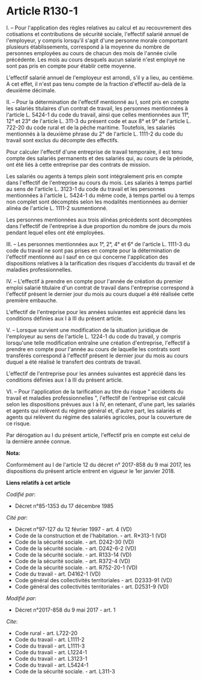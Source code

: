 # Article R130-1

I. – Pour l'application des règles relatives au calcul et au recouvrement des cotisations et contributions de sécurité
sociale, l'effectif salarié annuel de l'employeur, y compris lorsqu'il s'agit d'une personne morale comportant plusieurs
établissements, correspond à la moyenne du nombre de personnes employées au cours de chacun des mois de l'année civile
précédente. Les mois au cours desquels aucun salarié n'est employé ne sont pas pris en compte pour établir cette moyenne. 

L'effectif salarié annuel de l'employeur est arrondi, s'il y a lieu, au centième. A cet effet, il n'est pas tenu compte de la
fraction d'effectif au-delà de la deuxième décimale. 

II. – Pour la détermination de l'effectif mentionné au I, sont pris en compte les salariés titulaires d'un contrat de
travail, les personnes mentionnées à l'article L. 5424-1 du code du travail, ainsi que celles mentionnées aux 11°, 12° et 23°
de l'article L. 311-3 du présent code et aux 8° et 9° de l'article L. 722-20 du code rural et de la pêche maritime.
Toutefois, les salariés mentionnés à la deuxième phrase du 2° de l'article L. 1111-2 du code du travail sont exclus du
décompte des effectifs. 

Pour calculer l'effectif d'une entreprise de travail temporaire, il est tenu compte des salariés permanents et des salariés
qui, au cours de la période, ont été liés à cette entreprise par des contrats de mission. 

Les salariés ou agents à temps plein sont intégralement pris en compte dans l'effectif de l'entreprise au cours du mois. Les
salariés à temps partiel au sens de l'article L. 3123-1 du code du travail et les personnes mentionnées à l'article L. 5424-1
du même code, à temps partiel ou à temps non complet sont décomptés selon les modalités mentionnées au dernier alinéa de
l'article L. 1111-2 susmentionné. 

Les personnes mentionnées aux trois alinéas précédents sont décomptées dans l'effectif de l'entreprise à due proportion du
nombre de jours du mois pendant lequel elles ont été employées. 

III. – Les personnes mentionnées aux 1°, 2°, 4° et 6° de l'article L. 1111-3 du code du travail ne sont pas prises en compte
pour la détermination de l'effectif mentionné au I sauf en ce qui concerne l'application des dispositions relatives à la
tarification des risques d'accidents du travail et de maladies professionnelles. 

IV. – L'effectif à prendre en compte pour l'année de création du premier emploi salarié titulaire d'un contrat de travail
dans l'entreprise correspond à l'effectif présent le dernier jour du mois au cours duquel a été réalisée cette première
embauche. 

L'effectif de l'entreprise pour les années suivantes est apprécié dans les conditions définies aux I à III du présent
article. 

V. – Lorsque survient une modification de la situation juridique de l'employeur au sens de l'article L. 1224-1 du code du
travail, y compris lorsqu'une telle modification entraîne une création d'entreprise, l'effectif à prendre en compte pour
l'année au cours de laquelle les contrats sont transférés correspond à l'effectif présent le dernier jour du mois au cours
duquel a été réalisé le transfert des contrats de travail. 

L'effectif de l'entreprise pour les années suivantes est apprécié dans les conditions définies aux I à III du présent
article. 

VI. – Pour l'application de la tarification au titre du risque " accidents du travail et maladies professionnelles ",
l'effectif de l'entreprise est calculé selon les dispositions prévues aux I à IV, en retenant, d'une part, les salariés et
agents qui relèvent du régime général et, d'autre part, les salariés et agents qui relèvent du régime des salariés agricoles,
pour la couverture de ce risque. 

Par dérogation au I du présent article, l'effectif pris en compte est celui de la dernière année connue.

**Nota:**

Conformément au I de l'article 12 du décret n° 2017-858 du 9 mai 2017, les dispositions du présent article entrent en vigueur
le 1er janvier 2018.

**Liens relatifs à cet article**

_Codifié par_:

  - Décret n°85-1353 du 17 décembre 1985

_Cité par_:

  - Décret n°97-127 du 12 février 1997 - art. 4 (VD)
  - Code de la construction et de l'habitation. - art. R*313-1 (VD)
  - Code de la sécurité sociale. - art. D242-30 (VD)
  - Code de la sécurité sociale. - art. D242-6-2 (VD)
  - Code de la sécurité sociale. - art. R133-14 (VD)
  - Code de la sécurité sociale. - art. R372-4 (VD)
  - Code de la sécurité sociale. - art. R752-20-1 (VD)
  - Code du travail - art. D4162-1 (VD)
  - Code général des collectivités territoriales - art. D2333-91 (VD)
  - Code général des collectivités territoriales - art. D2531-9 (VD)

_Modifié par_:

  - Décret n°2017-858 du 9 mai 2017 - art. 1

_Cite_:

  - Code rural - art. L722-20
  - Code du travail - art. L1111-2
  - Code du travail - art. L1111-3
  - Code du travail - art. L1224-1
  - Code du travail - art. L3123-1
  - Code du travail - art. L5424-1
  - Code de la sécurité sociale. - art. L311-3
